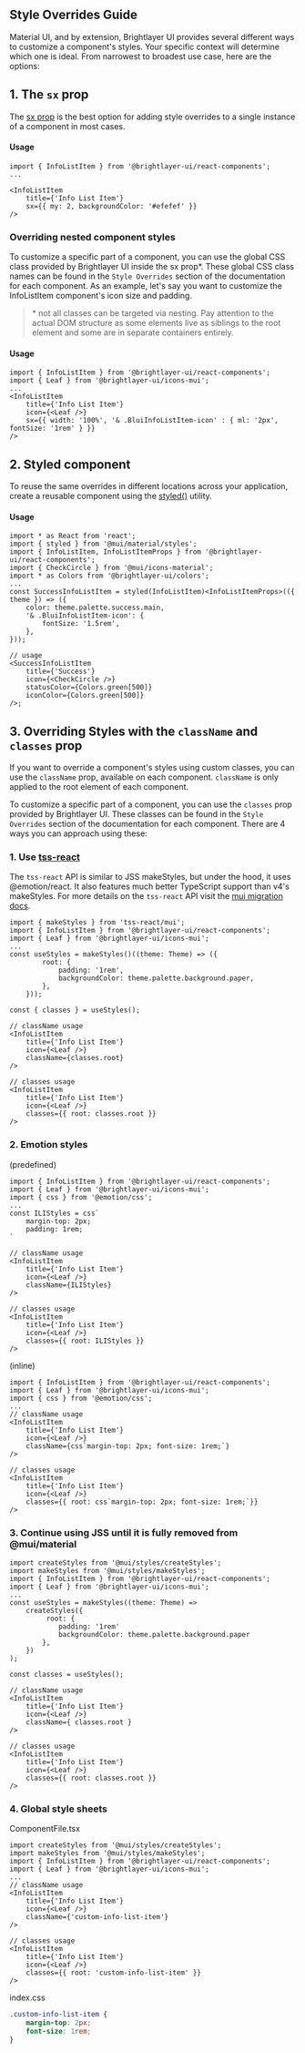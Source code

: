 ## Style Overrides Guide

Material UI, and by extension, Brightlayer UI provides several different ways to customize a component's styles. Your specific context will determine which one is ideal. From narrowest to broadest use case, here are the options:

## 1. The `sx` prop

The [sx prop](https://mui.com/system/basics/#the-sx-prop) is the best option for adding style overrides to a single instance of a component in most cases.

#### Usage

```tsx
import { InfoListItem } from '@brightlayer-ui/react-components';
...

<InfoListItem
    title={'Info List Item'}
    sx={{ my: 2, backgroundColor: '#efefef' }}
/>

```

### Overriding nested component styles

To customize a specific part of a component, you can use the global CSS class provided by Brightlayer UI inside the sx prop\*. These global CSS class names can be found in the `Style Overrides` section of the documentation for each component. As an example, let's say you want to customize the InfoListItem component's icon size and padding.

> \* not all classes can be targeted via nesting. Pay attention to the actual DOM structure as some elements live as siblings to the root element and some are in separate containers entirely.

#### Usage

```tsx
import { InfoListItem } from '@brightlayer-ui/react-components';
import { Leaf } from '@brightlayer-ui/icons-mui';
...
<InfoListItem
    title={'Info List Item'}
    icon={<Leaf />}
    sx={{ width: '100%', '& .BluiInfoListItem-icon' : { ml: '2px', fontSize: '1rem' } }}
/>
```

## 2. Styled component

To reuse the same overrides in different locations across your application, create a reusable component using the [styled()](https://mui.com/system/styled/) utility.

#### Usage

```tsx
import * as React from 'react';
import { styled } from '@mui/material/styles';
import { InfoListItem, InfoListItemProps } from '@brightlayer-ui/react-components';
import { CheckCircle } from '@mui/icons-material';
import * as Colors from '@brightlayer-ui/colors';
...
const SuccessInfoListItem = styled(InfoListItem)<InfoListItemProps>(({ theme }) => ({
    color: theme.palette.success.main,
    '& .BluiInfoListItem-icon': {
        fontSize: '1.5rem',
    },
}));

// usage
<SuccessInfoListItem
    title={'Success'}
    icon={<CheckCircle />}
    statusColor={Colors.green[500]}
    iconColor={Colors.green[500]}
/>;

```

## 3. Overriding Styles with the `className` and `classes` prop

If you want to override a component's styles using custom classes, you can use the `className` prop, available on each component. `className` is only applied to the root element of each component.

To customize a specific part of a component, you can use the `classes` prop provided by Brightlayer UI. These classes can be found in the `Style Overrides` section of the documentation for each component. There are 4 ways you can approach using these:

### 1. Use [tss-react](https://mui.com/material-ui/migration/migrating-from-jss/#2-use-tss-react)

The `tss-react` API is similar to JSS makeStyles, but under the hood, it uses @emotion/react. It also features much better TypeScript support than v4's makeStyles. For more details on the `tss-react` API visit the [mui migration docs](https://mui.com/material-ui/migration/migrating-from-jss/#2-use-tss-react).

```tsx
import { makeStyles } from 'tss-react/mui';
import { InfoListItem } from '@brightlayer-ui/react-components';
import { Leaf } from '@brightlayer-ui/icons-mui';
...
const useStyles = makeStyles()((theme: Theme) => ({
        root: {
            padding: '1rem',
            backgroundColor: theme.palette.background.paper,
        },
    }));

const { classes } = useStyles();

// className usage
<InfoListItem
    title={'Info List Item'}
    icon={<Leaf />}
    className={classes.root}
/>

// classes usage
<InfoListItem
    title={'Info List Item'}
    icon={<Leaf />}
    classes={{ root: classes.root }}
/>
```

### 2. Emotion styles

(predefined)

```tsx
import { InfoListItem } from '@brightlayer-ui/react-components';
import { Leaf } from '@brightlayer-ui/icons-mui';
import { css } from '@emotion/css';
...
const ILIStyles = css`
    margin-top: 2px;
    padding: 1rem;
`

// className usage
<InfoListItem
    title={'Info List Item'}
    icon={<Leaf />}
    className={ILIStyles}
/>

// classes usage
<InfoListItem
    title={'Info List Item'}
    icon={<Leaf />}
    classes={{ root: ILIStyles }}
/>
```

(inline)

```tsx
import { InfoListItem } from '@brightlayer-ui/react-components';
import { Leaf } from '@brightlayer-ui/icons-mui';
import { css } from '@emotion/css';
...
// className usage
<InfoListItem
    title={'Info List Item'}
    icon={<Leaf />}
    className={css`margin-top: 2px; font-size: 1rem;`}
/>

// classes usage
<InfoListItem
    title={'Info List Item'}
    icon={<Leaf />}
    classes={{ root: css`margin-top: 2px; font-size: 1rem;`}}
/>
```

### 3. Continue using JSS until it is fully removed from @mui/material

```tsx
import createStyles from '@mui/styles/createStyles';
import makeStyles from '@mui/styles/makeStyles';
import { InfoListItem } from '@brightlayer-ui/react-components';
import { Leaf } from '@brightlayer-ui/icons-mui';
...
const useStyles = makeStyles((theme: Theme) =>
    createStyles({
         root: {
            padding: '1rem'
            backgroundColor: theme.palette.background.paper
        },
    })
);

const classes = useStyles();

// className usage
<InfoListItem
    title={'Info List Item'}
    icon={<Leaf />}
    className={ classes.root }
/>

// classes usage
<InfoListItem
    title={'Info List Item'}
    icon={<Leaf />}
    classes={{ root: classes.root }}
/>
```

### 4. Global style sheets

ComponentFile.tsx

```tsx
import createStyles from '@mui/styles/createStyles';
import makeStyles from '@mui/styles/makeStyles';
import { InfoListItem } from '@brightlayer-ui/react-components';
import { Leaf } from '@brightlayer-ui/icons-mui';
...
// className usage
<InfoListItem
    title={'Info List Item'}
    icon={<Leaf />}
    className={'custom-info-list-item'}
/>

// classes usage
<InfoListItem
    title={'Info List Item'}
    icon={<Leaf />}
    classes={{ root: 'custom-info-list-item' }}
/>
```

index.css

```css
.custom-info-list-item {
    margin-top: 2px;
    font-size: 1rem;
}
```
